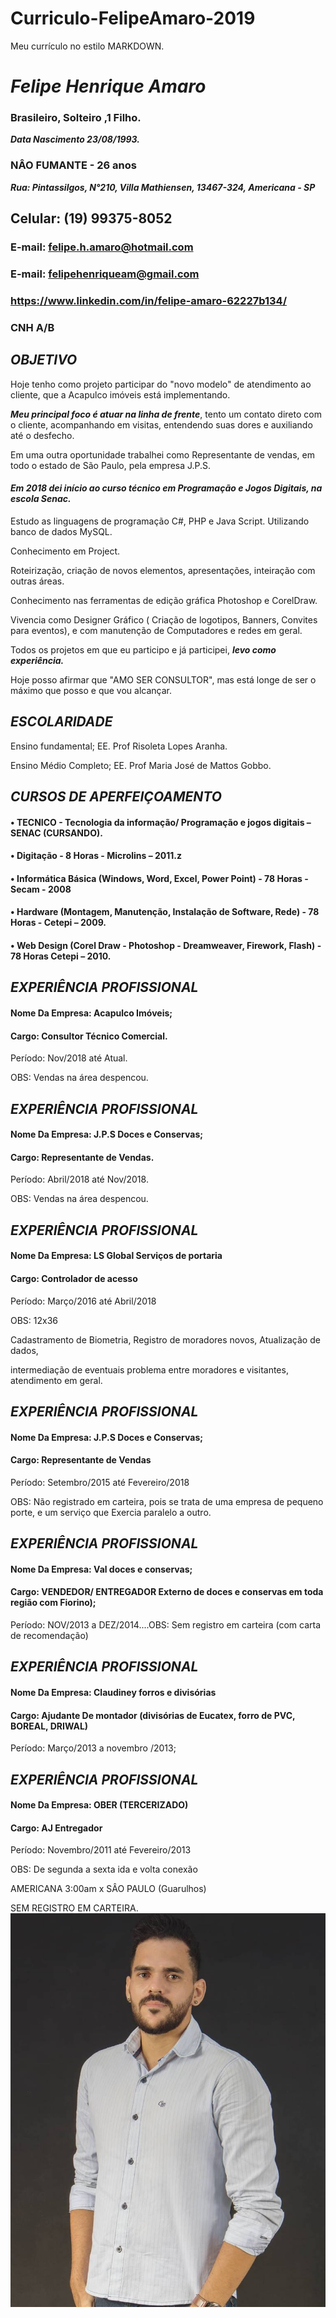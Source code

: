 # Curriculo-FelipeAmaro-2019
Meu currículo no estilo MARKDOWN.

# ***Felipe Henrique Amaro***
### Brasileiro, Solteiro ,1 Filho.
***Data Nascimento 23/08/1993.***
### NÂO FUMANTE - 26 anos
***Rua: Pintassilgos, N°210, Villa Mathiensen, 13467-324,  Americana - SP***
## Celular: (19) 99375-8052
### E-mail: felipe.h.amaro@hotmail.com
### E-mail: felipehenriqueam@gmail.com
### https://www.linkedin.com/in/felipe-amaro-62227b134/
### CNH A/B

## ***OBJETIVO***

Hoje tenho como projeto participar do "novo modelo" de atendimento ao cliente, que a Acapulco imóveis está implementando.

***Meu principal foco é atuar na linha de frente***, tento um contato direto com o cliente, acompanhando em visitas, entendendo suas
dores e auxiliando até o desfecho.

Em uma outra oportunidade trabalhei como Representante de vendas, em todo o estado de São Paulo, pela empresa J.P.S.

#### ***Em 2018 dei início ao curso técnico em Programação e Jogos Digitais, na escola Senac.***

Estudo as linguagens de programação C#, PHP e Java Script. Utilizando banco de dados MySQL.

Conhecimento em Project.

Roteirização, criação de novos elementos, apresentações, inteiração com outras áreas.

Conhecimento nas ferramentas de edição gráfica Photoshop e CorelDraw.

Vivencia como Designer Gráfico ( Criação de logotipos, Banners, Convites para eventos), e com manutenção de Computadores e redes em geral.

Todos os projetos em que eu participo e já participei, ***levo como experiência.***

Hoje posso afirmar que "AMO SER CONSULTOR", mas está longe de ser o máximo que posso e que vou alcançar.

## ***ESCOLARIDADE***
Ensino fundamental; EE. Prof Risoleta Lopes Aranha. 

Ensino Médio Completo; EE. Prof Maria José de Mattos Gobbo.

## ***CURSOS DE APERFEIÇOAMENTO***
#### •	TECNICO - Tecnologia da informação/ Programação e jogos digitais – SENAC (CURSANDO).

#### •	Digitação - 8 Horas - Microlins – 2011.z
#### •	Informática Básica (Windows, Word, Excel, Power Point) - 78 Horas - Secam - 2008

#### •	Hardware (Montagem, Manutenção, Instalação de Software, Rede) - 78 Horas - Cetepi – 2009.

#### •	Web Design (Corel Draw - Photoshop - Dreamweaver, Firework, Flash) - 78 Horas Cetepi – 2010.

## ***EXPERIÊNCIA  PROFISSIONAL***
#### Nome Da Empresa: Acapulco Imóveis;

#### Cargo: Consultor Técnico Comercial.

Período: Nov/2018  até  Atual.

OBS: Vendas na área despencou.

## ***EXPERIÊNCIA  PROFISSIONAL***
#### Nome Da Empresa: J.P.S Doces e Conservas;

#### Cargo: Representante de Vendas.

Período: Abril/2018  até  Nov/2018.

OBS: Vendas na área despencou.

## ***EXPERIÊNCIA  PROFISSIONAL***
#### Nome Da Empresa: LS Global Serviços de portaria

#### Cargo: Controlador de acesso

Período: Março/2016 até  Abril/2018

OBS: 12x36 

Cadastramento de Biometria, Registro de moradores novos, Atualização de dados,

intermediação de eventuais problema entre moradores  e visitantes, atendimento em geral.

## ***EXPERIÊNCIA  PROFISSIONAL***
#### Nome Da Empresa: J.P.S Doces e Conservas;

#### Cargo: Representante de Vendas

Período: Setembro/2015  até  Fevereiro/2018

OBS: Não registrado em carteira, pois se trata de uma empresa de pequeno porte, e um serviço que Exercia paralelo a outro.

## ***EXPERIÊNCIA PROFISSIONAL***
#### Nome Da Empresa: Val doces e conservas; 

#### Cargo: VENDEDOR/ ENTREGADOR  Externo de doces e conservas  em toda região com Fiorino);

Período: NOV/2013 a DEZ/2014....OBS: Sem registro em carteira (com carta de recomendação)

## ***EXPERIÊNCIA PROFISSIONAL***
#### Nome Da Empresa: Claudiney forros e divisórias

#### Cargo: Ajudante De montador (divisórias de Eucatex, forro de PVC, BOREAL, DRIWAL)

Período: Março/2013 a novembro /2013;

## ***EXPERIÊNCIA  PROFISSIONAL***
#### Nome Da Empresa: OBER (TERCERIZADO)

#### Cargo: AJ Entregador

Período: Novembro/2011  até  Fevereiro/2013

OBS: De segunda a  sexta ida e volta  conexão  

AMERICANA 3:00am  x SÂO PAULO (Guarulhos)

SEM REGISTRO EM CARTEIRA.
![](felipe.jpg)
